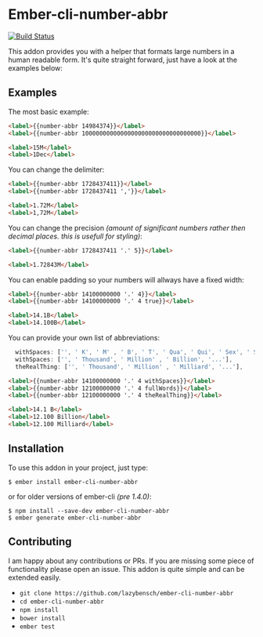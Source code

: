 # Ember-cli-number-abbr
[![Build Status](https://travis-ci.org/lazybensch/ember-cli-number-abbr.svg)](https://travis-ci.org/lazybensch/ember-cli-number-abbr)


This addon provides you with a helper that formats large numbers in a human readable form. It's quite straight forward, just have a look at the examples below:

## Examples

The most basic example:
```html
<label>{{number-abbr 14984374}}</label>
<label>{{number-abbr 1000000000000000000000000000000000}}</label>
```
```html
<label>15M</label>
<label>1Dec</label>
```

You can change the delimiter:
```html
<label>{{number-abbr 1728437411}}</label>
<label>{{number-abbr 1728437411 ','}}</label>
```
```html
<label>1.72M</label>
<label>1,72M</label>
```

You can change the precision *(amount of significant numbers rather then decimal places. this is usefull for styling)*:
```html
<label>{{number-abbr 1728437411 '.' 5}}</label>
```
```html
<label>1.72843M</label>
```

You can enable padding so your numbers will allways have a fixed width:
```html
<label>{{number-abbr 14100000000 '.' 4}}</label>
<label>{{number-abbr 14100000000 '.' 4 true}}</label>
```
```html
<label>14.1B</label>
<label>14.100B</label>
```

You can provide your own list of abbreviations:
```javascript
  withSpaces: ['', ' K', ' M' , ' B', ' T', ' Qua', ' Qui', ' Sex', ' Sep', ' Oct', ' Non', ' Dec'],
  withSpaces: ['', ' Thousand', ' Million' , ' Billion', '...'],
  theRealThing: ['', ' Thousand', ' Million' , ' Milliard', '...'],
```
```html
<label>{{number-abbr 14100000000 '.' 4 withSpaces}}</label>
<label>{{number-abbr 12100000000 '.' 4 fullWords}}</label>
<label>{{number-abbr 12100000000 '.' 4 theRealThing}}</label>
```
```html
<label>14.1 B</label>
<label>12.100 Billion</label>
<label>12.100 Milliard</label>
```

## Installation

To use this addon in your project, just type:
```
$ ember install ember-cli-number-abbr
```
or for older versions of ember-cli *(pre 1.4.0)*:
```
$ npm install --save-dev ember-cli-number-abbr
$ ember generate ember-cli-number-abbr
```

## Contributing

I am happy about any contributions or PRs. If you are missing some piece of functionality please open an issue. This addon is quite simple and can be extended easily.

* `git clone https://github.com/lazybensch/ember-cli-number-abbr`
* `cd ember-cli-number-abbr`
* `npm install`
* `bower install`
* `ember test`

